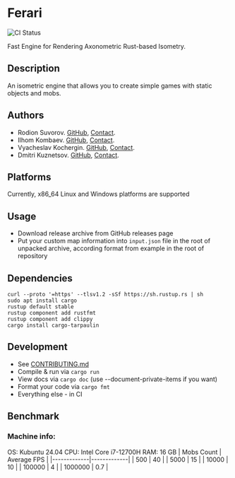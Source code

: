 # Ferari
![CI Status](https://github.com/suvorovrain/Ferari/actions/workflows/ci.yml/badge.svg)

Fast Engine for Rendering Axonometric Rust-based Isometry.
## Description
An isometric engine that allows you to create simple games with static objects and mobs.
## Authors
* Rodion Suvorov. [GitHub](https://github.com/suvorovrain), [Contact](https://t.me/suvorovrain).
* Ilhom Kombaev. [GitHub](https://github.com/homka122), [Contact](https://t.me/homka122).
* Vyacheslav Kochergin. [GitHub](https://github.com/VyacheslavIurevich), [Contact](https://t.me/se4life).
* Dmitri Kuznetsov. [GitHub](https://github.com/f1i3g3), [Contact](https://t.me/f1i3g3).
## Platforms
Currently, x86_64 Linux and Windows platforms are supported
## Usage
* Download release archive from GitHub releases page
* Put your custom map information into `input.json` file in the root of unpacked archive, according format from example in the root of repository
## Dependencies
```shell
curl --proto '=https' --tlsv1.2 -sSf https://sh.rustup.rs | sh
sudo apt install cargo
rustup default stable
rustup component add rustfmt
rustup component add clippy
cargo install cargo-tarpaulin
```
## Development
* See [CONTRIBUTING.md](./CONTRIBUTING.md)
* Compile & run via `cargo run`
* View docs via `cargo doc` (use  --document-private-items if you want)
* Format your code via `cargo fmt`
* Everything else - in CI

## Benchmark

### Machine info:
OS: Kubuntu 24.04
CPU: Intel Core i7-12700H
RAM: 16 GB
| Mobs Count | Average FPS |
|-------------|-------------|
| 500         |    40       |
| 5000         |       15      |
| 10000        |      10       |
| 100000        |      4       |
| 1000000        |      0.7       |
